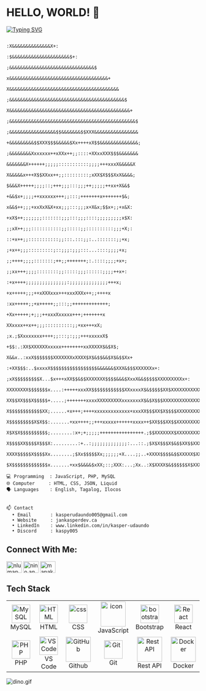# HELLO, WORLD! 👋

[![Typing SVG](https://readme-typing-svg.demolab.com?font=Fira+Code&duration=4998&pause=1000&color=F7AAC4&width=435&lines=Hello%2C+I'm+Jan+Kasper+Udaundo;Web+Developer)](https://git.io/typing-svg)

```
                                                    :X&&&&&&&&&&&&&&X+:
                                                 :$&&&&&&&&&&&&&&&&&&&&&$+:
                                             ;&&&&&&&&&&&&&&&&&&&&&&&&&&&&&&&$
                                           x&&&&&&&&&&&&&&&&&&&&&&&&&&&&&&&&&&&&+
                                         X&&&&&&&&&&&&&&&&&&&&&&&&&&&&&&&&&&&&&&&&
                                       ;&&&&&&&&&&&&&&&&&&&&&&&&&&&&&&&&&&&&&&&&&&$
                                      X&&&&&&&&&&&&&&&&&&&&&&&&&&&&&&&&&&&&&&&&&&&&+
                                     ;&&&&&&&&&&&&&&&&&&&&&&&&&&&&&&&&&&&&&&&&&&&&&&$
                                     ;&&&&&&&&&&&&&&&&&$$&&&&&&&$$XXX&&&&&&&&&&&&&&&&
                                     +&&&&&&&&&$$XXX$$$&&&&&$Xx++++xX$$&&&&&&&&&&&&&&;
                                     ;&&&&&&&&Xxxxxxx++xXXx++;;::::+XXxxXXX$$$&&&&&&&
                                       &&&&&&&X++++++;;;;;:::::::::::;;;;+++xxxX&&&&&X
                                       X&&&&&x+++X$$XXxx++;;:::::::::;xXX$X$$$XxX&&&&;
                                       $&&&X+++++;;;;::;+++;;;:::;;;++;;;;;++xx+X&&$
                                       +&&$x+;;;;++xxxxxx+++;;:::;+++++++x+++++++$&;
                                       x&&$++;;;+xxXxX&X+xx;;;:::;;;x+X&x;$$x+;;+x&X:
                                       +xX$++;;;;;;;:::::::;;;:::;;;::::;;;;;;;;;x$X:
                                       ;;xX++;;;:::::::::::;;:::::;;::::::::::;;;+X;:
                                       ::+x++;;:::::::::::;;:::.:::;;:..:::::::;;+x;
                                        ;+x++;;;:::::::::;::;;;:;;;:::...::::;;;;+x;
                                        ;;++++;;;;:::::::;++;;+++++++;:.::::;;;;+x+;
                                        ;;xx+++;;;;::::::::;;:::::;;;::::::;;;;++x+:
                                        :+x++++;;;;;;;;;;;;;;;:;;;;;;;;;;;;;;+++x;
                                            +x+++++;;;++xXXXxxx+++xxxXXXx++;;++++x
                                           :xx+++++;;+x+++++;;:::;;+++++++++++++;
                                            +Xx+++++;+;;;++xxxXxxxxx+++;+++++++x
                                             XXxxxx++x++;;;::::::::::;;+xx+++xX;
                                          ;x.;$Xxxxxxxx++++;;:::;:;;;+++xxxxxX$
                                        +$$:.:XX$XXXXXXxxxxx++++++++xxXXXXX$&$X$;
                                       X&&x..:xxX$$$$$$$XXXXXXXxXXXX$X$&$$&&$X$&$$Xx+
                                   :+XX$$$:..$xxxxX$$$$$$$$$$$$$$$$$&&&&&&$XXX&$$$XXXXXXx+:
                             ;xX$$$$$$$$$X...$x+++xXX$$&$$XXXXXXX$$$$&&&$XxxX&&$$$$$XXXXXXXXXx+:
                          XXXXXXXX$$$$$$$x....:+++++xxxXX$$$$$$$$$$$$XXxxxxX$&$$$$$XX$XXXXXXXXXXX
                          XX$$XX$$$X$$$$$+.....;+++++++xxxxXXXXXXXXXxxxxxxxX$&$X$$$XXXXXXXXXXXXXX
                          X$$$$$$$$$$$$XX;......+x+++;++++xxxxxxxxxxxxx+xxxXX$$$XX$X$$$$XXXXXXXXX
                          X$$$$$$$$$X$X$$:.......+xx++++;;+++xxxxx++++++xxxx++$XX$$$XX$$XXXXXXXXX
                          X$X$X$$$$$$$$$$;........:x+;+;;;;;++++++++++++++++.;$$XXXXXXX$XXXXXXXXX
                          X$$$$XX$$$$X$$$X:.........:+..:;;;;;;;;;;;;;:...::.;$X$X$$$X$&$$XX$$XXX
                          XXXX$$$$$X$$$$Xx........;$Xx$$$$$Xx;;;;;;+X....;;..+XXXX$$$$&$$XXXXX$XX
                          $X$$$$$$$$$$$$$x.......+xx$&&&&$xXX;::;XXX:...;Xx..:X$XXXX$&$$$$$$X$XXX
```

```
💻 Programming  : JavaScript, PHP, MySQL
🌐 Computer     : HTML, CSS, JSON, Liquid
🗣️ Languages    : English, Tagalog, Ilocos


📫 Contact
  • Email       : kasperudaundo005@gmail.com
  • Website     : jankasperdev.ca
  • LinkedIn    : www.linkedin.com/in/kasper-udaundo
  • Discord     : kaspy005
```

## Connect With Me:

<p align="left">
<a href="https://www.linkedin.com/in/kasper-udaundo" target="blank"><img align="center" src="https://raw.githubusercontent.com/rahuldkjain/github-profile-readme-generator/master/src/images/icons/Social/linked-in-alt.svg" alt="nlumapac" height="30" width="40" /></a>
<a href="https://www.facebook.com/404.tinsanity05/" target="blank"><img align="center" src="https://raw.githubusercontent.com/rahuldkjain/github-profile-readme-generator/master/src/images/icons/Social/facebook.svg" alt="nino.angelo.lumapac" height="30" width="40" /></a>
<a href="https://www.instagram.com/tabachoikaspy/" target="blank"><img align="center" src="https://raw.githubusercontent.com/rahuldkjain/github-profile-readme-generator/master/src/images/icons/Social/instagram.svg" alt="mapaks13" height="30" width="40" /></a>
</p>

## Tech Stack

<table>
  <tr>
    <td align="center" width="96">
        <img src="https://skillicons.dev/icons?i=mysql" width="48" height="48" alt="MySQL" />
      <br>MySQL
    </td>
    <td align="center" width="96">
        <img src="https://skillicons.dev/icons?i=html" width="48" height="48" alt="HTML" />
      <br>HTML
    </td>
    <td align="center" width="96">
        <img src="https://skillicons.dev/icons?i=css" width="48" height="48" alt="css" />
      <br>CSS
    </td>
    <td align="center" width="96">
        <img src="https://techstack-generator.vercel.app/js-icon.svg" alt="icon" width="65" height="65" />
      <br>JavaScript
    </td>
    <td align="center" width="96">
        <img src="https://skillicons.dev/icons?i=bootstrap" width="48" height="48" alt="bootstrap" />
      <br>Bootstrap
    </td>
    <td align="center" width="96">
        <img src="https://skillicons.dev/icons?i=react" width="48" height="48" alt="React" />
      <br>React
    </td>
  </tr>
  <tr>
    <td align="center" width="96">
        <img src="https://skillicons.dev/icons?i=php" width="48" height="48" alt="PHP" />
      <br>PHP
    </td>
    <td align="center" width="96">
        <img src="https://skillicons.dev/icons?i=vscode" width="48" height="48" alt="VS Code" />
      <br>VS Code
    </td>
    <td align="center" width="96">
        <img src="https://techstack-generator.vercel.app/github-icon.svg" width="65" height="65" alt="GitHub" />
      <br>Github
    </td>
    <td align="center" width="96">
        <img src="https://skillicons.dev/icons?i=git" width="48" height="48" alt="Git" />
      <br>Git
    </td>
    <td align="center" width="96">
        <img src="https://techstack-generator.vercel.app/restapi-icon.svg" width="65" height="65" alt="Rest API" />
      <br>Rest API
    </td>
    <td align="center" width="96">
        <img src="https://techstack-generator.vercel.app/docker-icon.svg" width="65" height="65" alt="Docker" />
      <br>Docker
    </td>
  </tr>
</table>

<img data-target="animated-image.replacedImage" alt="dino.gif" class="AnimatedImagePlayer-animatedImage" src="https://github.com/saadeghi/saadeghi/raw/master/dino.gif" style="display: block; opacity: 1;">

